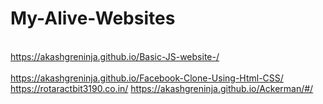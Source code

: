 # My-Alive-Websites

<br>https://akashgreninja.github.io/Basic-JS-website-/</br>
<br>https://akashgreninja.github.io/Facebook-Clone-Using-Html-CSS/</br>
https://rotaractbit3190.co.in/
https://akashgreninja.github.io/Ackerman/#/
